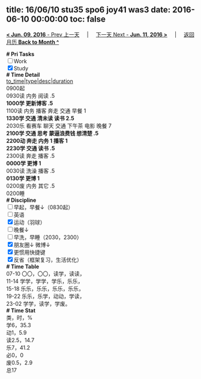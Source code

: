 title: 16/06/10 stu35 spo6 joy41 was3
date: 2016-06-10 00:00:00
toc: false
---
[**< Jun. 09, 2016** - Prev 上一天](/lifelogs/2016/06/d09.html) &nbsp; &nbsp; | &nbsp; &nbsp; [下一天 Next - **Jun. 11, 2016 >**](/lifelogs/2016/06/d11.html) &nbsp; &nbsp; |  &nbsp; &nbsp; [返回月历 **Back to Month ^**](/lifelogs/2016/06/index.html)
<br/><div><b># Pri Tasks</b></div><div><input type="checkbox"/>Work</div><div><input checked="true" type="checkbox"/>Study</div><div><b># Time Detail</b></div><div><u>to_time|type|desc|duration</u></div><div>0900起</div><div>0930读 内务 阅读 .5</div><div><b>1000学 更新博客 .5</b></div><div>1100读 内务 播客 奔走 交通 早餐 1</div><div><b>1330学 交通 清未读 读书 2.5</b></div><div>2030乐 看赛车 聊天 交通 下午茶 电影 晚餐 7</div><div><b>2100学 交通 思考 蒙逼浪费钱 想清楚 .5</b></div><div><b>2200动 奔走 内务 1</b><b> 播客 1</b></div><div><b>2230学 交通 读书 .5</b></div><div>2300读 奔走 播客 .5</div><div><b>0000学 更博 1</b></div><div>0030读 洗澡 播客 .5</div><div><b>0130学 更博 1</b></div><div>0200废 内务 其它 .5</div><div>0200睡</div><div><b># Discipline</b></div><div><input type="checkbox"/>早起，早餐↓（0830起）</div><div><input type="checkbox"/>英语</div><div><input checked="true" type="checkbox"/>运动（羽球）</div><div><input type="checkbox"/>晚餐↓</div><div><input type="checkbox"/>早洗，早睡（2030，2300）</div><div><b><input checked="true" type="checkbox"/></b>朋友圈↓ 微博↓</div><div><input checked="true" type="checkbox"/>更惯用快捷键</div><div><input checked="true" type="checkbox"/>反省（框架复习，生活优化）</div><div><b># Time Table</b></div><div>07-10 〇〇，〇〇，读学，读读，</div><div>11-14 学学，学学，学乐，乐乐，</div><div>15-18 乐乐，乐乐，乐乐，乐乐，</div><div>19-22 乐乐，乐学，动动，学读，</div><div>23-02 学学，读学，学废。</div><div><b># Time Stat</b></div><div>类，时，%</div><div>学6，35.3</div><div>动1，5.9</div><div>读2.5，14.7</div><div>乐7，41.2</div><div>必0，0</div><div>废0.5，2.9</div><div>总17</div>
